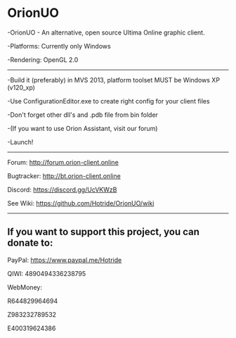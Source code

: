# OrionUO
-OrionUO - An alternative, open source Ultima Online graphic client.

-Platforms: Currently only Windows

-Rendering: OpenGL 2.0


--------------
-Build it (preferably) in MVS 2013, platform toolset MUST be Windows XP (v120_xp)

-Use ConfigurationEditor.exe to create right config for your client files

-Don't forget other dll's and .pdb file from bin folder

-(If you want to use Orion Assistant, visit our forum)

-Launch!


--------------

Forum: http://forum.orion-client.online

Bugtracker: http://bt.orion-client.online

Discord: https://discord.gg/UcVKWzB

See Wiki: https://github.com/Hotride/OrionUO/wiki


--------------

If you want to support this project, you can donate to:
--------------

PayPal: https://www.paypal.me/Hotride

QIWI: 4890494336238795

WebMoney:

R644829964694

Z983232789532

E400319624386
